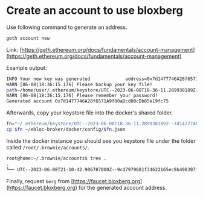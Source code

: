 # Create an account to use bloxberg

Use following command to generate an address.
```bash
geth account new
```

Link: [https://geth.ethereum.org/docs/fundamentals/account-management](https://geth.ethereum.org/docs/fundamentals/account-management)

Example output:

```bash
INFO Your new key was generated             address=0x7d1477746A28f6571A9f80aDcd80cDb85e19fc75
WARN [06-08|18:36:15.176] Please backup your key file!
path=/home/user/.ethereum/keystore/UTC--2023-06-08T18-36-11.289938189Z--7d1477746a28f6571a9f80adcd80cdb85e19fc75
WARN [06-08|18:36:15.176] Please remember your password!
Generated account 0x7d1477746A28f6571A9f80aDcd80cDb85e19fc75
```

Afterwards, copy your keystore file into the docker's shared folder.

```bash
fn="~/.ethereum/keystore/UTC--2023-06-08T18-36-11.289938189Z--7d1477746a28f6571a9f80adcd80cdb85e19fc75"
cp $fn ~/ebloc-broker/docker/config/$fn.json
```

Inside the docker instance you should see you keystore file under the folder called `/root/.brownie/accounts/`.

```bash
root@home:~/.brownie/accounts$ tree .
.
└── UTC--2023-06-08T21-10-42.906787000Z--9cd7979681f34622165ec9b498397f56660da74c.json
```

Finally, request `berg` from [https://faucet.bloxberg.org](https://faucet.bloxberg.org) for the generated account address.
